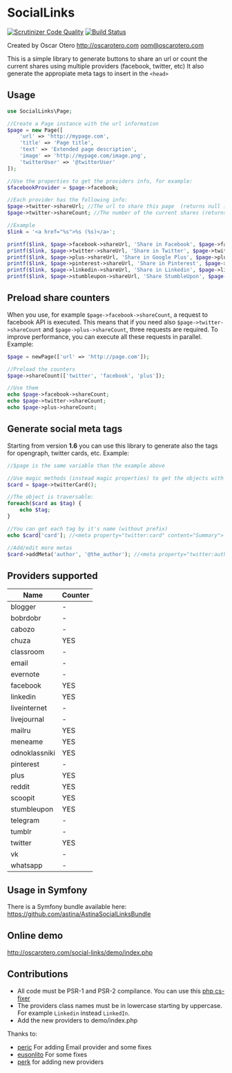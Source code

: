 # SocialLinks

[![Scrutinizer Code Quality](https://scrutinizer-ci.com/g/oscarotero/social-links/badges/quality-score.png?b=master)](https://scrutinizer-ci.com/g/oscarotero/social-links/?branch=master)
[![Build Status](https://travis-ci.org/oscarotero/social-links.svg?branch=master)](https://travis-ci.org/oscarotero/social-links)

Created by Oscar Otero <http://oscarotero.com> <oom@oscarotero.com>

This is a simple library to generate buttons to share an url or count the current shares using multiple providers (facebook, twitter, etc)
It also generate the appropiate meta tags to insert in the `<head>`

## Usage

```php
use SocialLinks\Page;

//Create a Page instance with the url information
$page = new Page([
    'url' => 'http://mypage.com',
    'title' => 'Page title',
    'text' => 'Extended page description',
    'image' => 'http://mypage.com/image.png',
    'twitterUser' => '@twitterUser'
]);

//Use the properties to get the providers info, for example:
$facebookProvider = $page->facebook;

//Each provider has the following info:
$page->twitter->shareUrl; //The url to share this page  (returns null if is not available)
$page->twitter->shareCount; //The number of the current shares (returns null if is not available)

//Example
$link = '<a href="%s">%s (%s)</a>';

printf($link, $page->facebook->shareUrl, 'Share in Facebook', $page->facebook->shareCount);
printf($link, $page->twitter->shareUrl, 'Share in Twitter', $page->twitter->shareCount);
printf($link, $page->plus->shareUrl, 'Share in Google Plus', $page->plus->shareCount);
printf($link, $page->pinterest->shareUrl, 'Share in Pinterest', $page->pinterest->shareCount);
printf($link, $page->linkedin->shareUrl, 'Share in Linkedin', $page->linkedin->shareCount);
printf($link, $page->stumbleupon->shareUrl, 'Share StumbleUpon', $page->stumbleupon->shareCount);
```

## Preload share counters

When you use, for example `$page->facebook->shareCount`, a request to facebook API is executed. This means that if you need also `$page->twitter->shareCount` and `$page->plus->shareCount`, three requests are required. To improve performance, you can execute all these requests in parallel. Example:

```php
$page = newPage(['url' => 'http://page.com']);

//Preload the counters
$page->shareCount(['twitter', 'facebook', 'plus']);

//Use them
echo $page->facebook->shareCount;
echo $page->twitter->shareCount;
echo $page->plus->shareCount;
```


## Generate social meta tags

Starting from version **1.6** you can use this library to generate also the tags for opengraph, twitter cards, etc. Example:

```php
//$page is the same variable than the example above

//Use magic methods (instead magic properties) to get the objects with specific metas:
$card = $page->twitterCard();

//The object is traversable:
foreach($card as $tag) {
    echo $tag;
}

//You can get each tag by it's name (without prefix)
echo $card['card']; //<meta property="twitter:card" content="Summary">

//Add/edit more metas
$card->addMeta('author', '@the_author'); //<meta property="twitter:author" content="@the_autor">
```

## Providers supported

Name            | Counter
----------------|--------
blogger         |  -
bobrdobr        |  -
cabozo          |  -
chuza           | YES
classroom       |  -
email           |  -
evernote        |  -
facebook        | YES
linkedin        | YES
liveinternet    |  -
livejournal     |  -
mailru          | YES
meneame         | YES
odnoklassniki   | YES
pinterest       |  -
plus            | YES
reddit          | YES
scoopit         | YES
stumbleupon     | YES
telegram        |  -
tumblr          |  -
twitter         | YES
vk              |  -
whatsapp        |  -


## Usage in Symfony

There is a Symfony bundle available here: https://github.com/astina/AstinaSocialLinksBundle

## Online demo

http://oscarotero.com/social-links/demo/index.php

## Contributions

* All code must be PSR-1 and PSR-2 compilance. You can use this [php cs-fixer](http://cs.sensiolabs.org/)
* The providers class names must be in lowercase starting by uppercase. For example `Linkedin` instead `LinkedIn`.
* Add the new providers to demo/index.php

Thanks to:

* [peric](https://github.com/peric) For adding Email provider and some fixes
* [eusonlito](https://github.com/eusonlito) For some fixes
* [perk](https://github.com/perk11) for adding new providers
